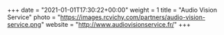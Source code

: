 +++
date = "2021-01-01T17:30:22+00:00"
weight = 1
title = "Audio Vision Service"
photo = "https://images.rcvichy.com/partners/audio-vision-service.png"
website = "http://www.audiovisionservice.fr/"
+++
